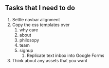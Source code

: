 ## Tasks that I need to do
1. Settle navbar alignment
2. Copy the css templates over
   1. why care
   2. about
   3. philosopy
   4. team
   5. signup
      1. Replicate text inbox into Google Forms
3. Think about any assets that you want
